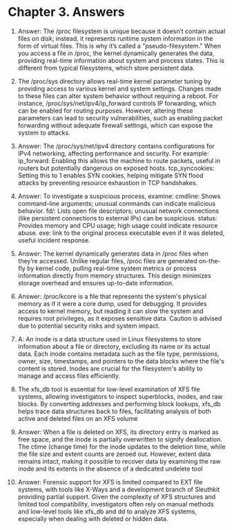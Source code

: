 # Chapter 3. Answers
1. Answer: The /proc filesystem is unique because it doesn’t contain actual files on disk; 
instead, it represents runtime system information in the form of virtual files. 
This is why it’s called a "pseudo-filesystem." 
When you access a file in /proc, the kernel dynamically generates the data, 
providing real-time information about system and process states. 
This is different from typical filesystems, which store persistent data.

2. The /proc/sys directory allows real-time kernel parameter tuning by providing access to various kernel and system settings. 
Changes made to these files can alter system behavior without requiring a reboot. 
For instance, /proc/sys/net/ipv4/ip_forward controls IP forwarding, 
which can be enabled for routing purposes. 
However, altering these parameters can lead to security vulnerabilities, 
such as enabling packet forwarding without adequate firewall settings, 
which can expose the system to attacks.

3. Answer: The /proc/sys/net/ipv4 directory contains configurations for IPv4 networking, affecting performance and security. For example:
ip_forward: Enabling this allows the machine to route packets, useful in routers but potentially dangerous on exposed hosts.
tcp_syncookies: Setting this to 1 enables SYN cookies, helping mitigate SYN flood attacks by preventing resource exhaustion in TCP handshakes.

4. Answer: To investigate a suspicious process, examine:
cmdline: Shows command-line arguments; unusual commands can indicate malicious behavior.
fd/: Lists open file descriptors; unusual network connections (like persistent connections to external IPs) can be suspicious.
status: Provides memory and CPU usage; high usage could indicate resource abuse.
exe: link to the original process executable even if it was deleted, useful incident response.

5. Answer: The kernel dynamically generates data in /proc files when they’re accessed. Unlike regular files, /proc files are generated on-the-fly by kernel code, pulling real-time system metrics or process information directly from memory structures. 
This design minimizes storage overhead and ensures up-to-date information.

6. Answer: /proc/kcore is a file that represents the system's physical memory as if it were a core dump, used for debugging. 
It provides access to kernel memory, but reading it can slow the system and requires root privileges, as it exposes sensitive data. 
Caution is advised due to potential security risks and system impact.

7. A: An inode is a data structure used in Linux filesystems to store information about a file or directory, 
excluding its name or its actual data. Each inode contains metadata such as the file type, 
permissions, owner, size, timestamps, and pointers to the data blocks where the file's content is stored. 
Inodes are crucial for the filesystem's ability to manage and access files efficiently.

8. The xfs_db tool is essential for low-level examination of XFS file systems, 
allowing investigators to inspect superblocks, inodes, and raw blocks. 
By converting addresses and performing block lookups, 
xfs_db helps trace data structures back to files, 
facilitating analysis of both active and deleted files on an XFS volume

9. Answer: When a file is deleted on XFS, 
its directory entry is marked as free space, 
and the inode is partially overwritten to signify deallocation. 
The ctime (change time) for the inode updates to the deletion time, 
while the file size and extent counts are zeroed out. 
However, extent data remains intact, making it possible to recover data by examining the raw inode and its extents in the absence of a dedicated undelete tool​

10. Answer: Forensic support for XFS is limited compared to EXT file systems, 
with tools like X-Ways and a development branch of Sleuthkit providing partial support. 
Given the complexity of XFS structures and limited tool compatibility, 
investigators often rely on manual methods and low-level tools like xfs_db and dd to analyze XFS systems, 
especially when dealing with deleted or hidden data.